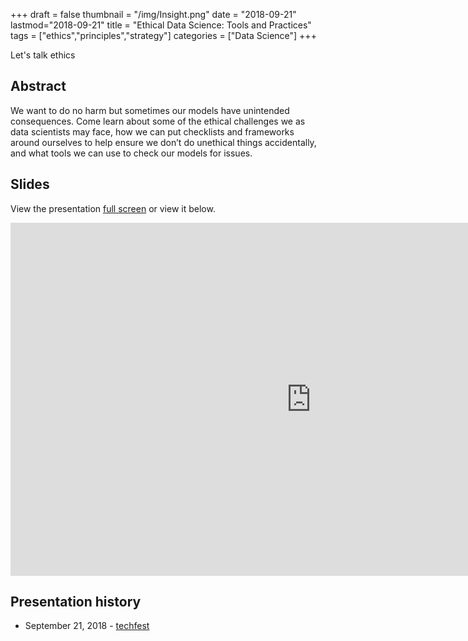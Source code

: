 +++
draft = false
thumbnail = "/img/Insight.png"
date = "2018-09-21"
lastmod="2018-09-21"
title = "Ethical Data Science: Tools and Practices"
tags = ["ethics","principles","strategy"]
categories = ["Data Science"]
+++

Let's talk ethics

## Abstract
 
We want to do no harm but sometimes our models have unintended consequences. Come learn about some of the ethical challenges we as data scientists may face, how we can put checklists and frameworks around ourselves to help ensure we don’t do unethical things accidentally, and what tools we can use to check our models for issues.


## Slides
View the presentation [full screen](https://1drv.ms/p/s!AiZm2P6YHtSfhLhpREexydR-8c11Ew) or view it below.

<iframe src="https://onedrive.live.com/embed?cid=9FD41E98FED86626&amp;resid=9FD41E98FED86626%2172809&amp;authkey=AH4PwWIy5KNo_nU&amp;em=2&amp;wdAr=1.7777777777777777" width="962px" height="565px" frameborder="0">This is an embedded <a target="_blank" href="https://office.com">Microsoft Office</a> presentation, powered by <a target="_blank" href="https://office.com/webapps">Office Online</a>.</iframe>

## Presentation history
- September 21, 2018 -  [techfest](https://2018.techfest.ro/bucharest/)
